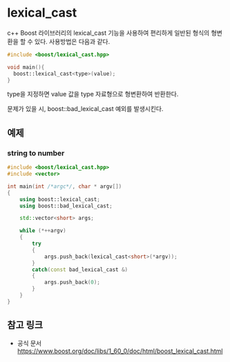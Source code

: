 # lexical_cast
c++ Boost 라이브러리의 lexical_cast 기능을 사용하여 편리하게 일반된 형식의 형변환을 할 수 있다. 사용방법은 다음과 같다.
```cpp
#include <boost/lexical_cast.hpp>

void main(){
  boost::lexical_cast<type>(value);
}
```
type을 지정하면 value 값을 type 자료형으로 형변환하여 반환한다.

문제가 있을 시, boost::bad_lexical_cast 예외를 발생시킨다.
<br>

## 예제
### string to number
```cpp
#include <boost/lexical_cast.hpp>
#include <vector>

int main(int /*argc*/, char * argv[])
{
    using boost::lexical_cast;
    using boost::bad_lexical_cast;

    std::vector<short> args;

    while (*++argv)
    {
        try
        {
            args.push_back(lexical_cast<short>(*argv));
        }
        catch(const bad_lexical_cast &)
        {
            args.push_back(0);
        }
    }
}
```


## 참고 링크
* 공식 문서 https://www.boost.org/doc/libs/1_60_0/doc/html/boost_lexical_cast.html

